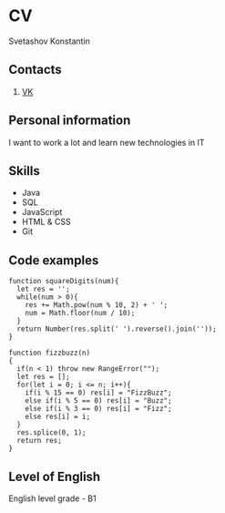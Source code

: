 # CV

Svetashov Konstantin

## Contacts
1. [VK](https://vk.com/id221961828)

## Personal information
I want to work a lot and learn new technologies in IT

## Skills
* Java
* SQL
* JavaScript
* HTML & CSS
* Git

## Code examples
```
function squareDigits(num){
  let res = '';
  while(num > 0){
    res += Math.pow(num % 10, 2) + ' ';
    num = Math.floor(num / 10);
  }
  return Number(res.split(' ').reverse().join(''));
}

function fizzbuzz(n)
{
  if(n < 1) throw new RangeError("");
  let res = [];
  for(let i = 0; i <= n; i++){
    if(i % 15 == 0) res[i] = "FizzBuzz";
    else if(i % 5 == 0) res[i] = "Buzz";
    else if(i % 3 == 0) res[i] = "Fizz";
    else res[i] = i;
  }
  res.splice(0, 1);
  return res;
}
```

## Level of English
English level grade - B1
